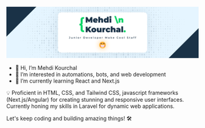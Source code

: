 ![github_banner.png](/github_banner.png)

- 👋 Hi, I’m Mehdi Kourchal
- 👀 I’m interested in automations, bots, and web development
- 🌱 I’m currently learning React and Next.js

💡 Proficient in HTML, CSS, and Tailwind CSS, javascript frameworks (Next.js/Angular) for creating stunning and responsive user interfaces. Currently honing my skills in Laravel for dynamic web applications.

Let's keep coding and building amazing things! 🛠️


<!---
kourdroid/kourdroid is a ✨ special ✨ repository because its `README.md` (this file) appears on your GitHub profile.
You can click the Preview link to take a look at your changes.
--->
